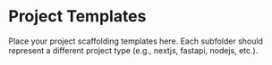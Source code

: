# Project Templates

Place your project scaffolding templates here. Each subfolder should represent a different project type (e.g., nextjs, fastapi, nodejs, etc.).
